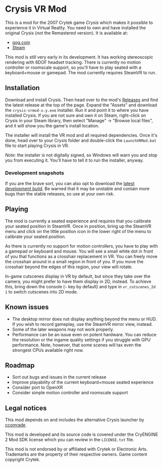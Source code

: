 # Crysis VR Mod

This is a mod for the 2007 Crytek game *Crysis* which makes it possible to experience it in Virtual Reality.
You need to own and have installed the original Crysis (*not* the Remastered version). It is available at:
* [gog.com](https://www.gog.com/en/game/crysis)
* [Steam](https://store.steampowered.com/sub/987/)

This mod is still very early in its development. It has working stereoscopic rendering with 6DOF headset tracking.
There is currently no motion controller or roomscale support, so you'll have to play seated with a keyboard+mouse or gamepad.
The mod currently requires SteamVR to run.

## Installation

Download and install Crysis. Then head over to the mod's [Releases](https://github.com/fholger/crysis_vrmod/releases) and
find the latest release at the top of the page. Expand the "Assets" and download the `crysis-vrmod-x.y.exe` installer.
Run it and point it to where you have installed Crysis. If you are not sure and own it on Steam, right-click on Crysis
in your Steam library, then select "Manage" -> "Browse local files", and it will show you the game's install location.

The installer will install the VR mod and all required dependencies. Once it's done, head over to your Crysis folder and
double-click the `LaunchVRMod.bat` file to start playing Crysis in VR.

*Note*: the installer is not digitally signed, so Windows will warn you and stop you from executing it. You'll have to tell
it to run the installer, anyway.

### Development snapshots

If you are the brave sort, you can also opt to download the [latest development build](https://github.com/fholger/crysis_vrmod/releases/tag/latest). Be warned that it may be unstable and contain more bugs than the stable releases, so use at your own risk.

## Playing

The mod is currently a seated experience and requires that you calibrate your seated position in SteamVR. Once in position,
bring up the SteamVR menu and click on the little position icon in the lower right of the menu to calibrate your seated position.

As there is currently no support for motion controllers, you have to play with a gamepad or keyboard and mouse. You will see
a small white dot in front of you that functions as a crosshair replacement in VR. You can freely move the crosshair around
in a small region in front of you. If you move the crosshair beyond the edges of this region, your view will rotate.

In-game cutscenes display in VR by default, but since they take over the camera, you might prefer to have them display in 2D, instead. To achieve this, bring down the console (`~` key by default) and type in `vr_cutscenes_2d 1` to switch cutscenes
into 2D mode.

## Known issues

- The desktop mirror does not display anything beyond the menu or HUD. If you wish to record gameplay, use the SteamVR mirror view, instead.
- Some of the later weapons may not work properly.
- Performance can be an issue even on potent hardware. You can reduce the resolution or the ingame quality settings if you struggle with GPU performance. Note, however, that some scenes will tax even the strongest CPUs available right now.

## Roadmap

- Sort out bugs and issues in the current release
- Improve playability of the current keyboard+mouse seated experience
- Consider port to OpenXR
- Consider simple motion controller and roomscale support

## Legal notices

This mod depends on and includes the alternative Crysis launcher by [ccomrade](https://github.com/ccomrade/c1-launcher).

This mod is developed and its source code is covered under the CryENGINE 2 Mod SDK license which you can review in the `LICENSE.txt` file.

This mod is not endorsed by or affiliated with Crytek or Electronic Arts.  Trademarks are the property of their respective owners.  Game content copyright Crytek.
